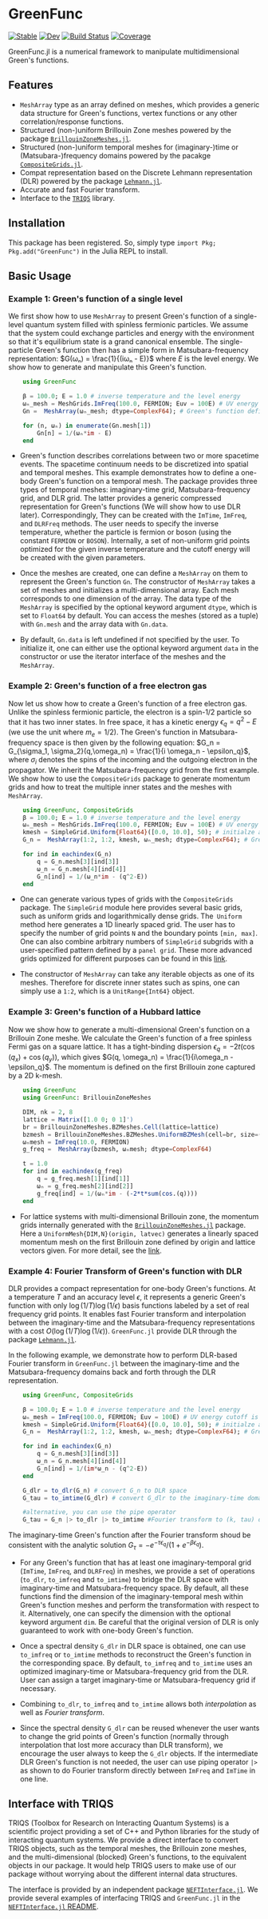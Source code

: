 # GreenFunc



[![Stable](https://img.shields.io/badge/docs-stable-blue.svg)](https://numericalEFT.github.io/GreenFunc.jl/stable)
[![Dev](https://img.shields.io/badge/docs-dev-blue.svg)](https://numericalEFT.github.io/GreenFunc.jl/dev)
[![Build Status](https://github.com/numericalEFT/GreenFunc.jl/actions/workflows/CI.yml/badge.svg?branch=master)](https://github.com/numericalEFT/GreenFunc.jl/actions/workflows/CI.yml?query=branch%3Amaster)
[![Coverage](https://codecov.io/gh/numericalEFT/GreenFunc.jl/branch/master/graph/badge.svg)](https://codecov.io/gh/numericalEFT/GreenFunc.jl)

GreenFunc.jl is a numerical framework to manipulate multidimensional Green's functions.

## Features
 - `MeshArray` type as an array defined on meshes, which provides a generic data structure for Green's functions, vertex functions or any other correlation/response functions.
 - Structured (non-)uniform Brillouin Zone meshes powered by the package [`BrillouinZoneMeshes.jl`](https://github.com/numericalEFT/BrillouinZoneMeshes.jl).
 - Structured (non-)uniform temporal meshes for (imaginary-)time or (Matsubara-)frequency domains powered by the pacakge [`CompositeGrids.jl`](https://github.com/numericalEFT/CompositeGrids.jl).
 - Compat representation based on the Discrete Lehmann representation (DLR) powered by the package [`Lehmann.jl`](https://github.com/numericalEFT/Lehmann.jl).
 - Accurate and fast Fourier transform.
 - Interface to the [`TRIQS`](https://triqs.github.io/) library.
 
## Installation
This package has been registered. So, simply type `import Pkg; Pkg.add("GreenFunc")` in the Julia REPL to install.

## Basic Usage

### Example 1: Green's function of a single level

We first show how to use `MeshArray` to present Green's function of a single-level quantum system filled with spinless fermionic particles. We assume that the system could exchange particles and energy with the environment so that it's equilibrium state is a grand canonical ensemble. The single-particle Green's function then has a simple form in Matsubara-frequency representation:  $G(ωₙ) = \frac{1}{(iωₙ - E)}$ where $E$ is the level energy. We show how to generate and manipulate this Green's function.
     
```julia
    using GreenFunc

    β = 100.0; E = 1.0 # inverse temperature and the level energy
    ωₙ_mesh = MeshGrids.ImFreq(100.0, FERMION; Euv = 100E) # UV energy cutoff is 100 times larger than the level energy
    Gn =  MeshArray(ωₙ_mesh; dtype=ComplexF64); # Green's function defined on the ωₙ_mesh

    for (n, ωₙ) in enumerate(Gn.mesh[1])
        Gn[n] = 1/(ωₙ*im - E)
    end
```

- Green's function describes correlations between two or more spacetime events. The spacetime continuum needs to be discretized into spatial and temporal meshes. This example demonstrates how to define a one-body Green's function on a temporal mesh. The package provides three types of temporal meshes: imaginary-time grid, Matsubara-frequency grid, and DLR grid. The latter provides a generic compressed representation for Green's functions (We will show how to use DLR later).  Correspondingly, They can be created with the `ImTime`, `ImFreq`, and `DLRFreq` methods. The user needs to specify the inverse temperature, whether the particle is fermion or boson (using the constant `FERMION` or `BOSON`). Internally, a set of non-uniform grid points optimized for the given inverse temperature and the cutoff energy will be created with the given parameters.

- Once the meshes are created, one can define a `MeshArray` on them to represent the Green's function `Gn`. The constructor of `MeshArray` takes a set of meshes and initializes a multi-dimensional array. Each mesh corresponds to one dimension of the array. The data type of the `MeshArray` is specified by the optional keyword argument `dtype`, which is set to `Float64` by default. You can access the meshes (stored as a tuple) with `Gn.mesh` and the array data with `Gn.data`.

- By default, `Gn.data` is left undefined if not specified by the user. To initialize it, one can either use the optional keyword argument `data` in the constructor or use the iterator interface of the meshes and the `MeshArray`. 

### Example 2: Green's function of a free electron gas

Now let us show how to create a Green's function of a free electron gas. Unlike the spinless fermionic particle, the electron is a spin-1/2 particle so that it has two inner states. In free space, it has a kinetic energy $ϵ_q = q^2-E$ (we use the unit where $m_e = 1/2$). The Green's function in Matsubara-frequency space is then given by the following equation: $G_n = G_{\sigma_1, \sigma_2}(q,\omega_n) = \frac{1}{i \omega_n - \epsilon_q}$, where $\sigma_i$ denotes the spins of the incoming and the outgoing electron in the propagator. We inherit the Matsubara-frequency grid from the first example. We show how to use the `CompositeGrids` package to generate momentum grids and how to treat the multiple inner states and the meshes with `MeshArray`.
```julia
    using GreenFunc, CompositeGrids
    β = 100.0; E = 1.0 # inverse temperature and the level energy
    ωₙ_mesh = MeshGrids.ImFreq(100.0, FERMION; Euv = 100E) # UV energy cutoff is 100 times larger than the level energy
    kmesh = SimpleGrid.Uniform{Float64}([0.0, 10.0], 50); # initialze an uniform momentum grid
    G_n =  MeshArray(1:2, 1:2, kmesh, ωₙ_mesh; dtype=ComplexF64); # Green's function of free electron gas with 2x2 innerstates

    for ind in eachindex(G_n)
        q = G_n.mesh[3][ind[3]]
        ω_n = G_n.mesh[4][ind[4]]
        G_n[ind] = 1/(ω_n*im - (q^2-E))
    end
```
- One can generate various types of grids with the `CompositeGrids` package. The `SimpleGrid` module here provides several basic grids, such as uniform grids and logarithmically dense grids. The` Uniform` method here generates a 1D linearly spaced grid. The user has to specify the number of grid points `N` and the boundary points `[min, max]`. One can also combine arbitrary numbers of `SimpleGrid` subgrids with a user-specified pattern defined by a `panel grid`. These more advanced grids optimized for different purposes can be found in this [link](https://github.com/numericalEFT/CompositeGrids.jl).

- The constructor of `MeshArray` can take any iterable objects as one of its meshes. Therefore for discrete inner states such as spins, one can simply use a `1:2`, which is a `UnitRange{Int64}` object.

### Example 3: Green's function of a Hubbard lattice

Now we show how to generate a multi-dimensional Green's function on a Brillouin Zone meshe. We calculate the Green's function of a free spinless Fermi gas on a square lattice. It has a tight-binding dispersion $\epsilon_q = -2t(\cos(q_x)+\cos(q_y))$, which gives
$G(q, \omega_n) = \frac{1}{i\omega_n - \epsilon_q}$.
The momentum is defined on the first Brillouin zone captured by a 2D k-mesh.

```julia
    using GreenFunc
    using GreenFunc: BrillouinZoneMeshes

    DIM, nk = 2, 8
    lattice = Matrix([1.0 0; 0 1]')
    br = BrillouinZoneMeshes.BZMeshes.Cell(lattice=lattice)
    bzmesh = BrillouinZoneMeshes.BZMeshes.UniformBZMesh(cell=br, size=(nk, nk))
    ωₙmesh = ImFreq(10.0, FERMION)
    g_freq =  MeshArray(bzmesh, ωₙmesh; dtype=ComplexF64)

    t = 1.0
    for ind in eachindex(g_freq)
        q = g_freq.mesh[1][ind[1]]
        ωₙ = g_freq.mesh[2][ind[2]]
        g_freq[ind] = 1/(ωₙ*im - (-2*t*sum(cos.(q))))
    end
```

- For lattice systems with multi-dimensional Brillouin zone, the momentum grids internally generated with the [`BrillouinZoneMeshes.jl`](https://github.com/numericalEFT/BrillouinZoneMeshes.jl) package. Here a `UniformMesh{DIM,N}(origin, latvec)` generates a linearly spaced momentum mesh on the first Brillouin zone defined by origin and lattice vectors given. For more detail, see the [link](https://github.com/numericalEFT/BrillouinZoneMeshes.jl).


### Example 4:  Fourier Transform of Green's function with DLR
DLR provides a compact representation for one-body Green's functions. At a temperature $T$ and an accuracy level $\epsilon$, it represents a generic Green's function with only $\log (1/T) \log (1/\epsilon)$ basis functions labeled by a set of real frequency grid points. It enables fast Fourier transform and interpolation between the imaginary-time and the Matsubara-frequency representations with a cost $O(\log (1/T) \log (1/\epsilon))$. `GreenFunc.jl` provide DLR through the package [`Lehmann.jl`](https://github.com/numericalEFT/Lehmann.jl).

In the following example, we demonstrate how to perform DLR-based Fourier transform in `GreenFunc.jl` between the imaginary-time and the Matsubara-frequency domains back and forth through the DLR representation.
```julia
    using GreenFunc, CompositeGrids

    β = 100.0; E = 1.0 # inverse temperature and the level energy
    ωₙ_mesh = ImFreq(100.0, FERMION; Euv = 100E) # UV energy cutoff is 100 times larger than the level energy
    kmesh = SimpleGrid.Uniform{Float64}([0.0, 10.0], 50); # initialze an uniform momentum grid
    G_n =  MeshArray(1:2, 1:2, kmesh, ωₙ_mesh; dtype=ComplexF64); # Green's function of free electron gas with 2x2 innerstates

    for ind in eachindex(G_n)
        q = G_n.mesh[3][ind[3]]
        ω_n = G_n.mesh[4][ind[4]]
        G_n[ind] = 1/(im*ω_n - (q^2-E))
    end

    G_dlr = to_dlr(G_n) # convert G_n to DLR space 
    G_tau = to_imtime(G_dlr) # convert G_dlr to the imaginary-time domain 

    #alternative, you can use the pipe operator
    G_tau = G_n |> to_dlr |> to_imtime #Fourier transform to (k, tau) domain

```
The imaginary-time Green's function after the Fourier transform shoud be consistent with the analytic solution $G_{\tau} = -e^{-\tau \epsilon_q}/(1+e^{-\beta \epsilon_q})$.

- For any Green's function that has at least one imaginary-temporal grid (`ImTime`, `ImFreq`, and `DLRFreq`) in meshes, we provide a set of operations (`to_dlr`, `to_imfreq` and `to_imtime`) to bridge the DLR space with imaginary-time and Matsubara-frequency space. By default, all these functions find the dimension of the imaginary-temporal mesh within Green's function meshes and perform the transformation with respect to it. Alternatively, one can specify the dimension with the optional keyword argument `dim`. Be careful that the original version of DLR is only guaranteed to work with one-body Green's function.

- Once a spectral density `G_dlr` in DLR space is obtained, one can use `to_imfreq` or `to_imtime` methods to reconstruct the Green's function in the corresponding space. By default, `to_imfreq` and `to_imtime` uses an optimized imaginary-time or Matsubara-frequency grid from the DLR. User can assign a target imaginary-time or Matsubara-frequency grid if necessary.   

- Combining `to_dlr`, `to_imfreq` and `to_imtime` allows both _interpolation_ as well as _Fourier transform_.

- Since the spectral density `G_dlr` can be reused whenever the user wants to change the grid points of Green's function (normally through interpolation that lost more accuracy than DLR transform), we encourage the user always to keep the `G_dlr` objects. If the intermediate DLR Green's function is not needed, the user can use piping operator `|>` as shown to do Fourier transform directly between `ImFreq` and `ImTime` in one line.

##  Interface with TRIQS

TRIQS (Toolbox for Research on Interacting Quantum Systems) is a scientific project providing a set of C++ and Python libraries for the study of interacting quantum systems. We provide a direct interface to convert TRIQS objects, such as the temporal meshes, the Brillouin zone meshes, and the  multi-dimensional (blocked) Green's functions, to the equivalent objects in our package. It would help TRIQS users to make use of our package without worrying about the different internal data structures.

The interface is provided by an independent package [`NEFTInterface.jl`](https://github.com/numericalEFT/NEFTInterface.jl). We provide several examples of interfacing TRIQS and `GreenFunc.jl` in the [`NEFTInterface.jl` README](https://github.com/numericalEFT/NEFTInterface.jl).
